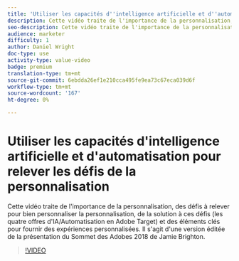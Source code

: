 ```yaml
---
title: 'Utiliser les capacités d''intelligence artificielle et d''automatisation de l''Adobe Target pour relever les défis de la personnalisation '
description: Cette vidéo traite de l'importance de la personnalisation, des défis à relever pour bien personnaliser la personnalisation, de la solution à ces défis (les quatre offres d'IA/Automatisation en Adobe Target) et des éléments clés pour fournir des expériences personnalisées. Il s'agit d'une version éditée de la présentation du Sommet des Adobes 2018 de Jamie Brighton.
seo-description: Cette vidéo traite de l'importance de la personnalisation, des défis à relever pour bien personnaliser la personnalisation, de la solution à ces défis (les quatre offres d'IA/Automatisation en Adobe Target) et des éléments clés pour fournir des expériences personnalisées. Il s'agit d'une version éditée de la présentation du Sommet des Adobes 2018 de Jamie Brighton.
audience: marketer
difficulty: 1
author: Daniel Wright
doc-type: use
activity-type: value-video
badge: premium
translation-type: tm+mt
source-git-commit: 6ebdda26ef1e210cca495fe9ea73c67eca039d6f
workflow-type: tm+mt
source-wordcount: '167'
ht-degree: 0%

---
```



# Utiliser les capacités d&#39;intelligence artificielle et d&#39;automatisation pour relever les défis de la personnalisation

Cette vidéo traite de l&#39;importance de la personnalisation, des défis à relever pour bien personnaliser la personnalisation, de la solution à ces défis (les quatre offres d&#39;IA/Automatisation en Adobe Target) et des éléments clés pour fournir des expériences personnalisées. Il s&#39;agit d&#39;une version éditée de la présentation du Sommet des Adobes 2018 de Jamie Brighton.

>[!VIDEO](https://video.tv.adobe.com/v/25440/?quality=12)